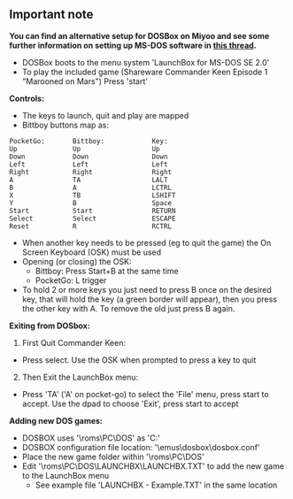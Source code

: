 ## Important note

**You can find an alternative setup for DOSBox on Miyoo and see some further information on setting up MS-DOS software in [this thread](https://github.com/TriForceX/MiyooCFW/discussions/268).**

- DOSBox boots to the menu system 'LaunchBox for MS-DOS SE 2.0'
- To play the included game (Shareware Commander Keen Episode 1 "Marooned on Mars") Press 'start'

**Controls:**
- The keys to launch, quit and play are mapped
- Bittboy buttons map as:
```
PocketGo:       Bittboy:            Key:
Up              Up                  Up
Down            Down                Down
Left            Left                Left
Right           Right               Right
A               TA                  LALT
B               A                   LCTRL
X               TB                  LSHIFT
Y               B                   Space
Start           Start               RETURN
Select          Select              ESCAPE
Reset           R                   RCTRL
```
- When another key needs to be pressed (eg to quit the game) the On Screen Keyboard (OSK) must be used
- Opening (or closing) the OSK:
  - Bittboy: Press Start+B at the same time
  - PocketGo: L trigger
- To hold 2 or more keys you just need to press B once on the desired key, that will hold the key (a green border will appear), then you press the other key with A. To remove the old just press B again.

**Exiting from DOSbox:**
1. First Quit Commander Keen:
  - Press select. Use the OSK when prompted to press a key to quit
2. Then Exit the LaunchBox menu:
  - Press 'TA' ('A' on pocket-go) to select the 'File' menu, press start to accept. Use the dpad to choose 'Exit', press start to accept
 
**Adding new DOS games:**
- DOSBOX uses '\roms\PC\DOS' as 'C:\'
- DOSBOX configuration file location: '\emus\dosbox\dosbox.conf'
- Place the new game folder within '\roms\PC\DOS'
- Edit '\roms\PC\DOS\LAUNCHBX\LAUNCHBX.TXT' to add the new game to the LaunchBox menu
  - See example file 'LAUNCHBX - Example.TXT' in the same location